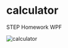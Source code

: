 # calculator
STEP Homework WPF

![calculator](https://user-images.githubusercontent.com/53310896/114659236-e48b7080-9cfb-11eb-9432-b919d098d041.jpg)
